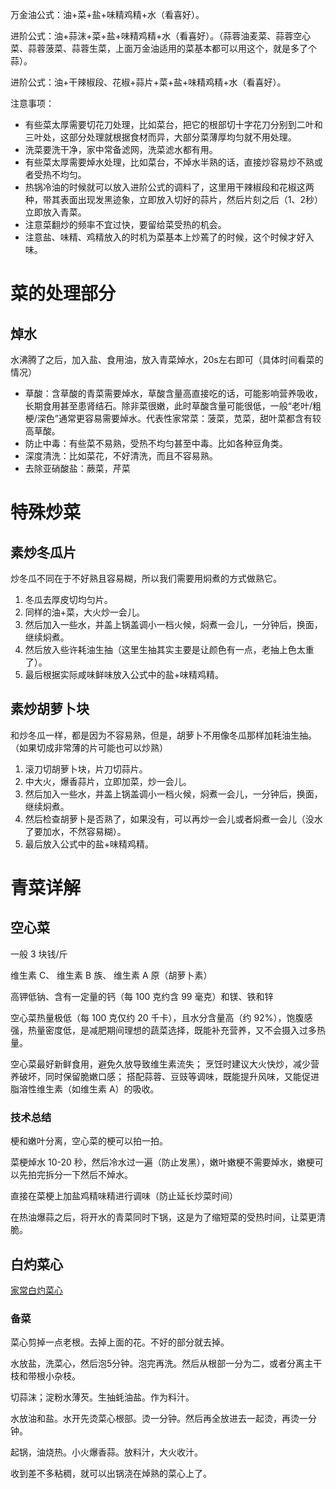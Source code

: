 万金油公式：油+菜+盐+味精鸡精+水（看喜好）。

进阶公式：油+蒜沫+菜+盐+味精鸡精+水（看喜好）。（蒜蓉油麦菜、蒜蓉空心菜、蒜蓉菠菜、蒜蓉生菜，上面万金油适用的菜基本都可以用这个，就是多了个蒜）。

进阶公式：油+干辣椒段、花椒+蒜片+菜+盐+味精鸡精+水（看喜好）。

注意事项：
- 有些菜太厚需要切花刀处理，比如菜台，把它的根部切十字花刀分别到二叶和三叶处，这部分处理就根据食材而异，大部分菜薄厚均匀就不用处理。
- 洗菜要洗干净，家中常备滤网，洗菜滤水都有用。
- 有些菜太厚需要焯水处理，比如菜台，不焯水半熟的话，直接炒容易炒不熟或者受热不均匀。
- 热锅冷油的时候就可以放入进阶公式的调料了，这里用干辣椒段和花椒这两种，带其表面出现发黑迹象，立即放入切好的蒜片，然后片刻之后（1、2秒）立即放入青菜。
- 注意菜翻炒的频率不宜过快，要留给菜受热的机会。
- 注意盐、味精、鸡精放入的时机为菜基本上炒蔫了的时候，这个时候才好入味。

# 菜的处理部分

## 焯水

水沸腾了之后，加入盐、食用油，放入青菜焯水，20s左右即可（具体时间看菜的情况）

- 草酸：含草酸的青菜需要焯水，草酸含量高直接吃的话，可能影响营养吸收，长期食用甚至患肾结石。除非菜很嫩，此时草酸含量可能很低，一般“老叶/粗梗/深色”通常更容易需要焯水。代表性家常菜：菠菜，苋菜，甜叶菜都含有较高草酸。
- 防止中毒：有些菜不易熟，受热不均匀甚至中毒。比如各种豆角类。
- 深度清洗：比如菜花，不好清洗，而且不容易熟。
- 去除亚硝酸盐：蕨菜，芹菜

# 特殊炒菜

## 素炒冬瓜片

炒冬瓜不同在于不好熟且容易糊，所以我们需要用焖煮的方式做熟它。
1. 冬瓜去厚皮切均匀片。
2. 同样的油+菜，大火炒一会儿。
3. 然后加入一些水，并盖上锅盖调小一档火候，焖煮一会儿，一分钟后，换面，继续焖煮。
4. 然后放入些许耗油生抽（这里生抽其实主要是让颜色有一点，老抽上色太重了）。
5. 最后根据实际咸味鲜味放入公式中的盐+味精鸡精。

## 素炒胡萝卜块

和炒冬瓜一样，都是因为不容易熟，但是，胡萝卜不用像冬瓜那样加耗油生抽。（如果切成非常薄的片可能也可以炒熟）
1. 滚刀切胡萝卜块，片刀切蒜片。
2. 中大火，爆香蒜片，立即加菜，炒一会儿。
3. 然后加入一些水，并盖上锅盖调小一档火候，焖煮一会儿，一分钟后，换面，继续焖煮。
4. 然后检查胡萝卜是否熟了，如果没有，可以再炒一会儿或者焖煮一会儿（没水了要加水，不然容易糊）。
5. 最后放入公式中的盐+味精鸡精。


# 青菜详解

## 空心菜

一般 3 块钱/斤

维生素 C、 维生素 B 族、 维生素 A 原（胡萝卜素）

高钾低钠、含有一定量的钙（每 100 克约含 99 毫克）和镁、铁和锌

空心菜热量极低（每 100 克仅约 20 千卡），且水分含量高（约 92%），饱腹感强，热量密度低，是减肥期间理想的蔬菜选择，既能补充营养，又不会摄入过多热量。

空心菜最好新鲜食用，避免久放导致维生素流失；
烹饪时建议大火快炒，减少营养破坏，同时保留脆嫩口感；
搭配蒜蓉、豆豉等调味，既能提升风味，又能促进脂溶性维生素（如维生素 A）的吸收。

### 技术总结

梗和嫩叶分离，空心菜的梗可以拍一拍。

菜梗焯水 10-20 秒，然后冷水过一遍（防止发黑），嫩叶嫩梗不需要焯水，嫩梗可以先拍完拆分一下然后不焯水。

直接在菜梗上加盐鸡精味精进行调味（防止延长炒菜时间）

在热油爆蒜之后，将开水的青菜同时下锅，这是为了缩短菜的受热时间，让菜更清脆。


## 白灼菜心

[家常白灼菜心](https://www.bilibili.com/video/BV19WaszRE6P/?spm_id_from=333.1007.top_right_bar_window_default_collection.content.click&vd_source=386bdb94ff2a430f8d22a6de9755030c)

### 备菜

菜心剪掉一点老根。去掉上面的花。不好的部分就去掉。

水放盐，洗菜心，然后泡5分钟。泡完再洗。然后从根部一分为二，或者分离主干枝和带根小杂枝。

切蒜沫；淀粉水薄芡。生抽蚝油盐。作为料汁。

水放油和盐。水开先烫菜心根部。烫一分钟。然后再全放进去一起烫，再烫一分钟。

起锅，油烧热。小火爆香蒜。放料汁，大火收汁。

收到差不多粘稠，就可以出锅浇在焯熟的菜心上了。

